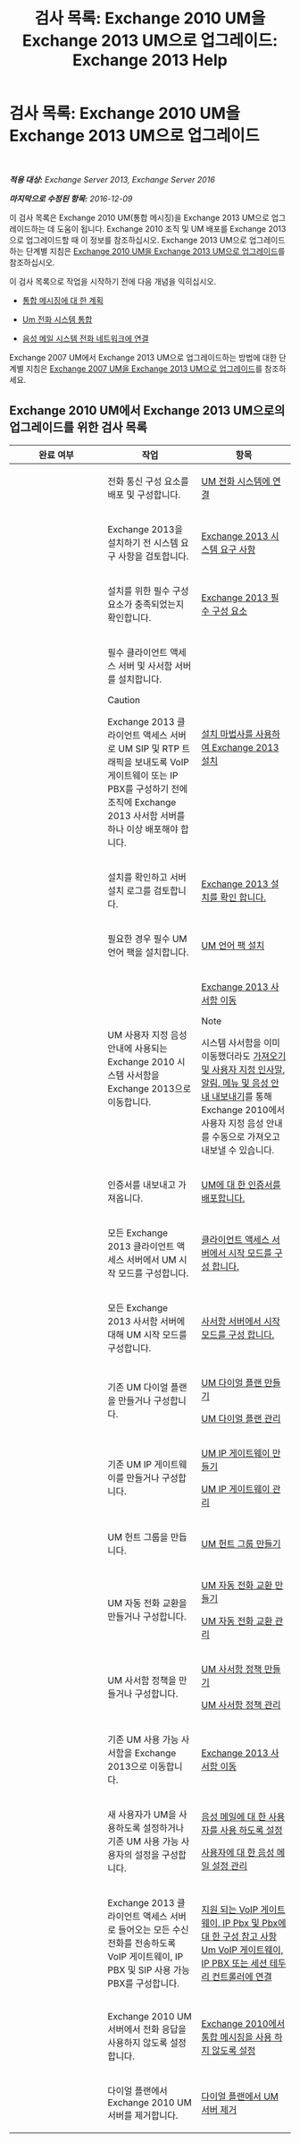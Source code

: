 ﻿---
title: '검사 목록: Exchange 2010 UM을 Exchange 2013 UM으로 업그레이드: Exchange 2013 Help'
TOCTitle: '검사 목록: Exchange 2010 UM을 Exchange 2013 UM으로 업그레이드'
ms:assetid: 799bd1b1-a918-4bd8-911e-e6ca08bd7b52
ms:mtpsurl: https://technet.microsoft.com/ko-kr/library/Dn169228(v=EXCHG.150)
ms:contentKeyID: 54651825
ms.date: 05/22/2018
mtps_version: v=EXCHG.150
ms.translationtype: MT
---

# 검사 목록: Exchange 2010 UM을 Exchange 2013 UM으로 업그레이드

 

_**적용 대상:** Exchange Server 2013, Exchange Server 2016_

_**마지막으로 수정된 항목:** 2016-12-09_

이 검사 목록은 Exchange 2010 UM(통합 메시징)을 Exchange 2013 UM으로 업그레이드하는 데 도움이 됩니다. Exchange 2010 조직 및 UM 배포를 Exchange 2013으로 업그레이드할 때 이 정보를 참조하십시오. Exchange 2013 UM으로 업그레이드하는 단계별 지침은 [Exchange 2010 UM을 Exchange 2013 UM으로 업그레이드](upgrade-exchange-2010-um-to-exchange-2013-um-exchange-2013-help.md)를 참조하십시오.

이 검사 목록으로 작업을 시작하기 전에 다음 개념을 익히십시오.

  - [통합 메시징에 대 한 계획](planning-for-unified-messaging-exchange-2013-help.md)

  - [Um 전화 시스템 통합](https://docs.microsoft.com/ko-kr/exchange/voice-mail-unified-messaging/telephone-system-integration-with-um/telephone-system-integration-with-um)

  - [음성 메일 시스템 전화 네트워크에 연결](https://docs.microsoft.com/ko-kr/exchange/voice-mail-unified-messaging/connect-voice-mail-system/connect-voice-mail-system)

Exchange 2007 UM에서 Exchange 2013 UM으로 업그레이드하는 방법에 대한 단계별 지침은 [Exchange 2007 UM을 Exchange 2013 UM으로 업그레이드](upgrade-exchange-2007-um-to-exchange-2013-um-exchange-2013-help.md)를 참조하세요.

## Exchange 2010 UM에서 Exchange 2013 UM으로의 업그레이드를 위한 검사 목록


<table>
<colgroup>
<col style="width: 33%" />
<col style="width: 33%" />
<col style="width: 33%" />
</colgroup>
<thead>
<tr class="header">
<th>완료 여부</th>
<th>작업</th>
<th>항목</th>
</tr>
</thead>
<tbody>
<tr class="odd">
<td><p></p></td>
<td><p>전화 통신 구성 요소를 배포 및 구성합니다.</p></td>
<td><p><a href="connect-um-to-your-telephone-system-exchange-2013-help.md">UM 전화 시스템에 연결</a></p></td>
</tr>
<tr class="even">
<td><p></p></td>
<td><p>Exchange 2013을 설치하기 전 시스템 요구 사항을 검토합니다.</p></td>
<td><p><a href="exchange-2013-system-requirements-exchange-2013-help.md">Exchange 2013 시스템 요구 사항</a></p></td>
</tr>
<tr class="odd">
<td><p></p></td>
<td><p>설치를 위한 필수 구성 요소가 충족되었는지 확인합니다.</p></td>
<td><p><a href="exchange-2013-prerequisites-exchange-2013-help.md">Exchange 2013 필수 구성 요소</a></p></td>
</tr>
<tr class="even">
<td><p></p></td>
<td><p>필수 클라이언트 액세스 서버 및 사서함 서버를 설치합니다.</p>

> [!CAUTION]
> Exchange 2013 클라이언트 액세스 서버로 UM SIP 및 RTP 트래픽을 보내도록 VoIP 게이트웨이 또는 IP PBX를 구성하기 전에 조직에 Exchange 2013 사서함 서버를 하나 이상 배포해야 합니다.

</td>
<td><p><a href="install-exchange-2013-using-the-setup-wizard-exchange-2013-help.md">설치 마법사를 사용하여 Exchange 2013 설치</a></p></td>
</tr>
<tr class="odd">
<td><p></p></td>
<td><p>설치를 확인하고 서버 설치 로그를 검토합니다.</p></td>
<td><p><a href="verify-an-exchange-2013-installation-exchange-2013-help.md">Exchange 2013 설치를 확인 합니다.</a></p></td>
</tr>
<tr class="even">
<td><p></p></td>
<td><p>필요한 경우 필수 UM 언어 팩을 설치합니다.</p></td>
<td><p><a href="install-a-um-language-pack-exchange-2013-help.md">UM 언어 팩 설치</a></p></td>
</tr>
<tr class="odd">
<td><p></p></td>
<td><p>UM 사용자 지정 음성 안내에 사용되는 Exchange 2010 시스템 사서함을 Exchange 2013으로 이동합니다.</p></td>
<td><p><a href="mailbox-moves-in-exchange-2013-exchange-2013-help.md">Exchange 2013 사서함 이동</a></p>

> [!NOTE]
> 시스템 사서함을 이미 이동했더라도 <A href="import-and-export-custom-greetings-announcements-menus-and-prompts-exchange-2013-help.md">가져오기 및 사용자 지정 인사말, 알림, 메뉴 및 음성 안내 내보내기</A>를 통해 Exchange 2010에서 사용자 지정 음성 안내를 수동으로 가져오고 내보낼 수 있습니다.


</td>
</tr>
<tr class="even">
<td><p></p></td>
<td><p>인증서를 내보내고 가져옵니다.</p></td>
<td><p><a href="deploying-certificates-for-um-exchange-2013-help.md">UM에 대 한 인증서를 배포합니다.</a></p></td>
</tr>
<tr class="odd">
<td><p></p></td>
<td><p>모든 Exchange 2013 클라이언트 액세스 서버에서 UM 시작 모드를 구성합니다.</p></td>
<td><p><a href="configure-the-startup-mode-on-a-client-access-server-exchange-2013-help.md">클라이언트 액세스 서버에서 시작 모드를 구성 합니다.</a></p></td>
</tr>
<tr class="even">
<td><p></p></td>
<td><p>모든 Exchange 2013 사서함 서버에 대해 UM 시작 모드를 구성합니다.</p></td>
<td><p><a href="configure-the-startup-mode-on-a-mailbox-server-exchange-2013-help.md">사서함 서버에서 시작 모드를 구성 합니다.</a></p></td>
</tr>
<tr class="odd">
<td><p></p></td>
<td><p>기존 UM 다이얼 플랜을 만들거나 구성합니다.</p></td>
<td><p><a href="https://docs.microsoft.com/ko-kr/exchange/voice-mail-unified-messaging/connect-voice-mail-system/create-um-dial-plan">UM 다이얼 플랜 만들기</a></p>
<p><a href="https://docs.microsoft.com/ko-kr/exchange/voice-mail-unified-messaging/connect-voice-mail-system/manage-um-dial-plan">UM 다이얼 플랜 관리</a></p></td>
</tr>
<tr class="even">
<td><p></p></td>
<td><p>기존 UM IP 게이트웨이를 만들거나 구성합니다.</p></td>
<td><p><a href="https://docs.microsoft.com/ko-kr/exchange/voice-mail-unified-messaging/connect-voice-mail-system/create-um-ip-gateway">UM IP 게이트웨이 만들기</a></p>
<p><a href="https://docs.microsoft.com/ko-kr/exchange/voice-mail-unified-messaging/connect-voice-mail-system/manage-um-ip-gateway">UM IP 게이트웨이 관리</a></p></td>
</tr>
<tr class="odd">
<td><p></p></td>
<td><p>UM 헌트 그룹을 만듭니다.</p></td>
<td><p><a href="https://docs.microsoft.com/ko-kr/exchange/voice-mail-unified-messaging/connect-voice-mail-system/create-um-hunt-group">UM 헌트 그룹 만들기</a></p></td>
</tr>
<tr class="even">
<td><p></p></td>
<td><p>UM 자동 전화 교환을 만들거나 구성합니다.</p></td>
<td><p><a href="https://docs.microsoft.com/ko-kr/exchange/voice-mail-unified-messaging/automatically-answer-and-route-calls/create-a-um-auto-attendant">UM 자동 전화 교환 만들기</a></p>
<p><a href="https://docs.microsoft.com/ko-kr/exchange/voice-mail-unified-messaging/automatically-answer-and-route-calls/manage-um-auto-attendant">UM 자동 전화 교환 관리</a></p></td>
</tr>
<tr class="odd">
<td><p></p></td>
<td><p>UM 사서함 정책을 만들거나 구성합니다.</p></td>
<td><p><a href="https://docs.microsoft.com/ko-kr/exchange/voice-mail-unified-messaging/set-up-voice-mail/create-um-mailbox-policy">UM 사서함 정책 만들기</a></p>
<p><a href="https://docs.microsoft.com/ko-kr/exchange/voice-mail-unified-messaging/set-up-voice-mail/manage-um-mailbox-policy">UM 사서함 정책 관리</a></p></td>
</tr>
<tr class="even">
<td><p></p></td>
<td><p>기존 UM 사용 가능 사서함을 Exchange 2013으로 이동합니다.</p></td>
<td><p><a href="mailbox-moves-in-exchange-2013-exchange-2013-help.md">Exchange 2013 사서함 이동</a></p></td>
</tr>
<tr class="odd">
<td><p></p></td>
<td><p>새 사용자가 UM을 사용하도록 설정하거나 기존 UM 사용 가능 사용자의 설정을 구성합니다.</p></td>
<td><p><a href="https://docs.microsoft.com/ko-kr/exchange/voice-mail-unified-messaging/set-up-voice-mail/enable-a-user-for-voice-mail">음성 메일에 대 한 사용자를 사용 하도록 설정</a></p>
<p><a href="https://docs.microsoft.com/ko-kr/exchange/voice-mail-unified-messaging/set-up-voice-mail/manage-voice-mail-settings">사용자에 대 한 음성 메일 설정 관리</a></p></td>
</tr>
<tr class="even">
<td><p></p></td>
<td><p>Exchange 2013 클라이언트 액세스 서버로 들어오는 모든 수신 전화를 전송하도록 VoIP 게이트웨이, IP PBX 및 SIP 사용 가능 PBX를 구성합니다.</p></td>
<td><p><a href="https://docs.microsoft.com/ko-kr/exchange/voice-mail-unified-messaging/telephone-system-integration-with-um/configuration-notes-for-voip-gateways">지원 되는 VoIP 게이트웨이, IP Pbx 및 Pbx에 대 한 구성 참고 사항</a> <a href="connect-a-voip-gateway-ip-pbx-or-session-border-controller-to-um-exchange-2013-help.md">Um VoIP 게이트웨이, IP PBX 또는 세션 테두리 컨트롤러에 연결</a></p></td>
</tr>
<tr class="odd">
<td><p></p></td>
<td><p>Exchange 2010 UM 서버에서 전화 응답을 사용하지 않도록 설정합니다.</p></td>
<td><p><a href="https://go.microsoft.com/fwlink/p/?linkid=296335">Exchange 2010에서 통합 메시징을 사용 하지 않도록 설정</a></p></td>
</tr>
<tr class="even">
<td><p></p></td>
<td><p>다이얼 플랜에서 Exchange 2010 UM 서버를 제거합니다.</p></td>
<td><p><a href="https://go.microsoft.com/fwlink/p/?linkid=296336">다이얼 플랜에서 UM 서버 제거</a></p></td>
</tr>
</tbody>
</table>

